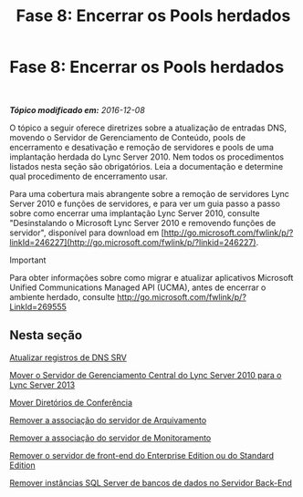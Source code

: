 ﻿---
title: 'Fase 8: Encerrar os Pools herdados'
TOCTitle: 'Fase 8: Encerrar os Pools herdados'
ms:assetid: 1c68e5d8-fb5f-45e6-b6e3-27f5e830c966
ms:mtpsurl: https://technet.microsoft.com/pt-br/library/JJ204724(v=OCS.15)
ms:contentKeyID: 49306062
ms.date: 12/29/2016
mtps_version: v=OCS.15
ms.translationtype: HT
---

# Fase 8: Encerrar os Pools herdados

 

_**Tópico modificado em:** 2016-12-08_

O tópico a seguir oferece diretrizes sobre a atualização de entradas DNS, movendo o Servidor de Gerenciamento de Conteúdo, pools de encerramento e desativação e remoção de servidores e pools de uma implantação herdada do Lync Server 2010. Nem todos os procedimentos listados nesta seção são obrigatórios. Leia a documentação e determine qual procedimento de encerramento usar.

Para uma cobertura mais abrangente sobre a remoção de servidores Lync Server 2010 e funções de servidores, e para ver um guia passo a passo sobre como encerrar uma implantação Lync Server 2010, consulte "Desinstalando o Microsoft Lync Server 2010 e removendo funções de servidor", disponível para download em [http://go.microsoft.com/fwlink/p/?linkId=246227](http://go.microsoft.com/fwlink/p/?linkid=246227).

> [!important]  
> Para obter informações sobre como migrar e atualizar aplicativos Microsoft Unified Communications Managed API (UCMA), antes de encerrar o ambiente herdado, consulte <a href="http://go.microsoft.com/fwlink/p/?linkid=269555">http://go.microsoft.com/fwlink/p/?LinkId=269555</a>

## Nesta seção

   [Atualizar registros de DNS SRV](update-dns-srv-records.md)

   [Mover o Servidor de Gerenciamento Central do Lync Server 2010 para o Lync Server 2013](move-the-lync-server-2010-central-management-server-to-lync-server-2013.md)

   [Mover Diretórios de Conferência](move-lync-server-2010-conference-directories-to-lync-server-2013.md)

   [Remover a associação do servidor de Arquivamento](remove-the-archiving-server-association.md)

   [Remover a associação do servidor de Monitoramento](remove-the-monitoring-server-association.md)

   [Remover o servidor de front-end do Enterprise Edition ou do Standard Edition](remove-the-enterprise-edition-front-end-server-or-standard-edition-front-end-server.md)

   [Remover instâncias SQL Server de bancos de dados no Servidor Back-End](remove-sql-server-instances-and-databases-on-the-back-end-server.md)

